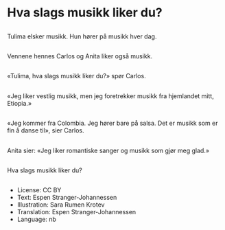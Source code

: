 # Hva slags musikk liker du?

##
Tulima elsker musikk. Hun hører på musikk hver dag.

##
Vennene hennes Carlos og Anita liker også musikk.

##
«Tulima, hva slags musikk liker du?» spør Carlos.

##
«Jeg liker vestlig musikk, men jeg foretrekker musikk fra hjemlandet mitt, Etiopia.»

##
«Jeg kommer fra Colombia. Jeg hører bare på salsa. Det er musikk som er fin å danse til», sier Carlos.

##
Anita sier: «Jeg liker romantiske sanger og musikk som gjør meg glad.»

##
Hva slags musikk liker du?

##
* License: CC BY
* Text: Espen Stranger-Johannessen
* Illustration: Sara Rumen Krotev
* Translation: Espen Stranger-Johannessen
* Language: nb
